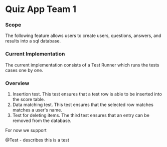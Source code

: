 # Quiz App Team 1

### Scope

The following feature allows users to create users, questions, answers, and results into a sql database.

### Current Implementation

The current implementation consists of a Test Runner which runs the tests cases one by one.

### Overview

1. Insertion test. This test ensures that a test row is able to be inserted into the score table.
2. Data matching test. This test ensures that the selected row matches matches a user's name.
3. Test for deleting items. The third test ensures that an entry can be removed from the database.

For now we support

@Test - describes this is a test 
